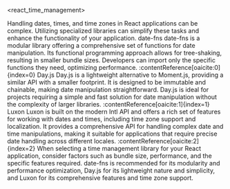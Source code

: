 <react_time_management>
  <title>Time Management in React</title>
  <description>
    Handling dates, times, and time zones in React applications can be complex. Utilizing specialized libraries can simplify these tasks and enhance the functionality of your application.
  </description>
  <libraries>
    <library>
      <name>date-fns</name>
      <description>
        date-fns is a modular library offering a comprehensive set of functions for date manipulation. Its functional programming approach allows for tree-shaking, resulting in smaller bundle sizes. Developers can import only the specific functions they need, optimizing performance. :contentReference[oaicite:0]{index=0}
      </description>
    </library>
    <library>
      <name>Day.js</name>
      <description>
        Day.js is a lightweight alternative to Moment.js, providing a similar API with a smaller footprint. It is designed to be immutable and chainable, making date manipulation straightforward. Day.js is ideal for projects requiring a simple and fast solution for date manipulation without the complexity of larger libraries. :contentReference[oaicite:1]{index=1}
      </description>
    </library>
    <library>
      <name>Luxon</name>
      <description>
        Luxon is built on the modern Intl API and offers a rich set of features for working with dates and times, including time zone support and localization. It provides a comprehensive API for handling complex date and time manipulations, making it suitable for applications that require precise date handling across different locales. :contentReference[oaicite:2]{index=2}
      </description>
    </library>
  </libraries>
  <recommendation>
    When selecting a time management library for your React application, consider factors such as bundle size, performance, and the specific features required. date-fns is recommended for its modularity and performance optimization, Day.js for its lightweight nature and simplicity, and Luxon for its comprehensive features and time zone support.
  </recommendation>
</react_time_management>
